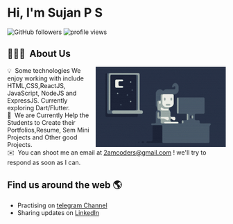 # Hi, I'm Sujan P S

![GitHub followers](https://img.shields.io/github/followers/2AM-Coder?label=Follow&style=social)
<img alt = "profile views" src="https://komarev.com/ghpvc/?username=2AM-Coder&color=brightgreen">  


## 👨🏻‍💻 &nbsp;About Us

<img alt="Night Coding" src="https://raw.githubusercontent.com/AVS1508/AVS1508/master/assets/Night-Coding.gif" align="right"/>

💡 &nbsp;Some technologies We enjoy working with include HTML,CSS,ReactJS, JavaScript, NodeJS and ExpressJS. Currently exploring Dart/Flutter.\
🌱 &nbsp;We are Currently Help the Students to Create their Portfolios,Resume, Sem Mini Projects and Other good Projects.\
✉️ &nbsp;You can shoot me an email at 2amcoders@gmail.com ! we'll try to respond as soon as I can.



## Find us around the web 🌎 

- Practising on <a href="https://t.me/+VVuqXwes2zFmZjg1">telegram Channel</a> 
- Sharing updates on <a href="https://www.linkedin.com/company/2am-coders/">LinkedIn</a> 

